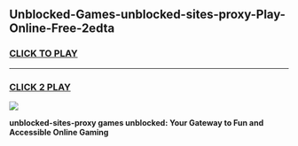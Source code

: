 
## Unblocked-Games-unblocked-sites-proxy-Play-Online-Free-2edta
<h3>
<a href="https://premium76.site?title=unblocked-sites-proxy&ref=26A">CLICK TO PLAY</a></h3>
<hr>

<h3>
<a href="https://premium76.site?title=unblocked-sites-proxy&ref=26A">CLICK 2 PLAY</a>
  
</h3>

<a href="https://premium76.site?title=unblocked-sites-proxy&ref=26A"><img src="https://clearcache.store/games.png"></a>


**unblocked-sites-proxy games unblocked: Your Gateway to Fun and Accessible Online Gaming**
